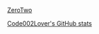 [ZeroTwo](https://zerotwohub.tk/zerotwo)

[Code002Lover's GitHub stats](https://github-readme-stats.vercel.app/api?username=Mystikfluu&show_icons=true)
